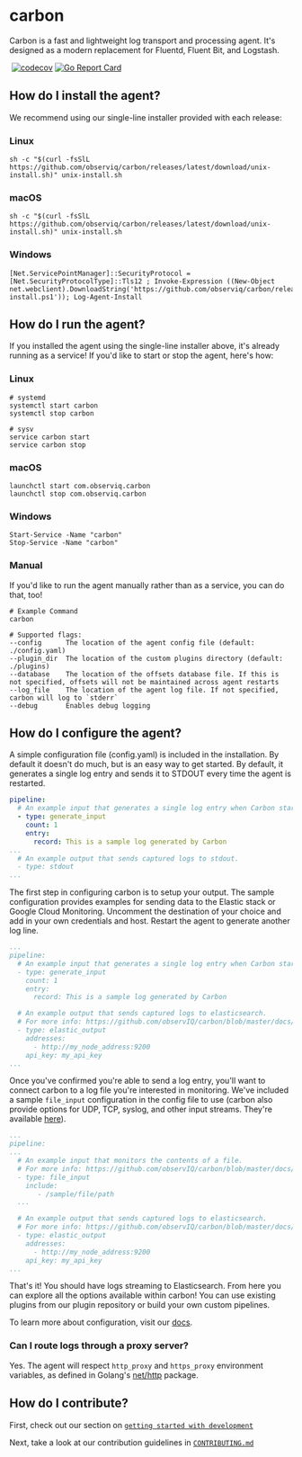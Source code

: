 # carbon
Carbon is a fast and lightweight log transport and processing agent. It's designed as a modern replacement for Fluentd, Fluent Bit, and Logstash.

[![<observIQ>](https://circleci.com/gh/observIQ/carbon.svg?style=shield&circle-token=980a514f9dc5a48ac2b8e61a4cdb7555ea5646ca)](https://app.circleci.com/pipelines/github/observIQ/carbon)
[![codecov](https://codecov.io/gh/observIQ/carbon/branch/master/graph/badge.svg?token=i50h3UFXLg)](https://codecov.io/gh/observIQ/carbon)
[![Go Report Card](https://goreportcard.com/badge/github.com/observIQ/carbon)](https://goreportcard.com/report/github.com/observIQ/carbon)

## How do I install the agent?

We recommend using our single-line installer provided with each release:

### Linux
```shell
sh -c "$(curl -fsSlL https://github.com/observiq/carbon/releases/latest/download/unix-install.sh)" unix-install.sh
```
### macOS
```shell
sh -c "$(curl -fsSlL https://github.com/observiq/carbon/releases/latest/download/unix-install.sh)" unix-install.sh
```
### Windows
```pwsh
[Net.ServicePointManager]::SecurityProtocol = [Net.SecurityProtocolType]::Tls12 ; Invoke-Expression ((New-Object net.webclient).DownloadString('https://github.com/observiq/carbon/releases/latest/download/windows-install.ps1')); Log-Agent-Install
```

## How do I run the agent?

If you installed the agent using the single-line installer above, it's already running as a service! If you'd like to start or stop the agent, here's how:

### Linux
```shell
# systemd
systemctl start carbon
systemctl stop carbon

# sysv
service carbon start
service carbon stop
```
### macOS
```shell
launchctl start com.observiq.carbon
launchctl stop com.observiq.carbon
```
### Windows
```pwsh
Start-Service -Name "carbon"
Stop-Service -Name "carbon"
```

### Manual

If you'd like to run the agent manually rather than as a service, you can do that, too!

```shell
# Example Command
carbon

# Supported flags:
--config      The location of the agent config file (default: ./config.yaml)
--plugin_dir  The location of the custom plugins directory (default: ./plugins)
--database    The location of the offsets database file. If this is not specified, offsets will not be maintained across agent restarts
--log_file    The location of the agent log file. If not specified, carbon will log to `stderr`
--debug       Enables debug logging
```

## How do I configure the agent?
A simple configuration file (config.yaml) is included in the installation. By default it doesn't do much, but is an easy way to get started. By default, it generates a single log entry and sends it to STDOUT every time the agent is restarted.

```yaml
pipeline:
  # An example input that generates a single log entry when Carbon starts up.
  - type: generate_input
    count: 1
    entry:
      record: This is a sample log generated by Carbon
...
  # An example output that sends captured logs to stdout.
  - type: stdout
...
```

The first step in configuring carbon is to setup your output. The sample configuration provides examples for sending data to the Elastic stack or Google Cloud Monitoring. Uncomment the destination of your choice and add in your own credentials and host. Restart the agent to generate another log line.

```yaml
...
pipeline:
  # An example input that generates a single log entry when Carbon starts up.
  - type: generate_input
    count: 1
    entry:
      record: This is a sample log generated by Carbon

  # An example output that sends captured logs to elasticsearch.
  # For more info: https://github.com/observIQ/carbon/blob/master/docs/plugins/elastic_output.md
  - type: elastic_output
    addresses:
      - http://my_node_address:9200
    api_key: my_api_key
...
```

Once you've confirmed you're able to send a log entry, you'll want to connect carbon to a log file you're interested in monitoring. We've included a sample `file_input` configuration in the config file to use (carbon also provide options for UDP, TCP, syslog, and other input streams. They're available [here](./docs/README.md)).
```yaml
...
pipeline:
...
  # An example input that monitors the contents of a file.
  # For more info: https://github.com/observIQ/carbon/blob/master/docs/plugins/file_input.md
  - type: file_input
    include:
       - /sample/file/path
  ...

  # An example output that sends captured logs to elasticsearch.
  # For more info: https://github.com/observIQ/carbon/blob/master/docs/plugins/elastic_output.md
  - type: elastic_output
    addresses:
      - http://my_node_address:9200
    api_key: my_api_key
...
```

That's it! You should have logs streaming to Elasticsearch. From here you can explore all the options available within carbon! You can use existing plugins from our plugin repository or build your own custom pipelines.

To learn more about configuration, visit our [docs](./docs/README.md).

### Can I route logs through a proxy server?
Yes. The agent will respect `http_proxy` and `https_proxy` environment variables, as defined in Golang's [net/http](https://golang.org/pkg/net/http/#ProxyFromEnvironment) package.

## How do I contribute?

First, check out our section on [`getting started with development`](./docs/development.md)

Next, take a look at our contribution guidelines in [`CONTRIBUTING.md`](./CONTRIBUTING.md)
